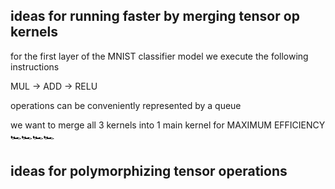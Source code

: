 ## ideas for running faster by merging tensor op kernels

for the first layer of the MNIST classifier model we execute the following instructions

MUL -> ADD -> RELU

operations can be conveniently represented by a queue

we want to merge all 3 kernels into 1 main kernel for MAXIMUM EFFICIENCY 🏎️🏎️🏎️🏎️

## ideas for polymorphizing tensor operations


